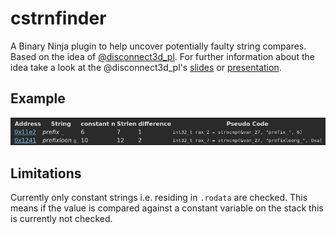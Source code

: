 # cstrnfinder

A Binary Ninja plugin to help uncover potentially faulty string compares. Based on the idea of [@disconnect3d_pl](https://twitter.com/disconnect3d_pl/). For further information about the idea take a look at the @disconnect3d_pl's [slides](https://docs.google.com/presentation/d/1VpXqzPIPrfIPSIiua5ClNkjKAzM3uKlyAKUf0jBqoUI/edit#slide=id.g70c6018123_0_12) or [presentation](https://youtu.be/-xVBd8MGlJs?t=192). 

## Example

![Example Output](https://github.com/murx-/cstrnfinder/blob/master/img/screenshot.png?raw=true)

## Limitations

Currently only constant strings i.e. residing in `.rodata` are checked. This means if the value is compared against a constant variable on the stack this is currently not checked. 